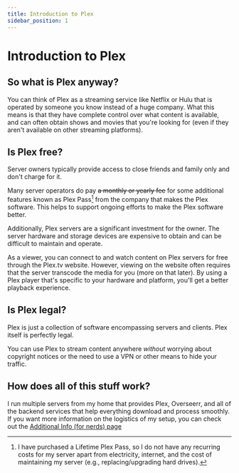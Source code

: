 ```yaml
---
title: Introduction to Plex
sidebar_position: 1
---
```


# Introduction to Plex

## So what is Plex anyway?

You can think of Plex as a streaming service like Netflix or Hulu that is operated by someone you know instead of a huge company. What this means is that they have complete control over what content is available, and can often obtain shows and movies that you're looking for (even if they aren't available on other streaming platforms).

## Is Plex free?

Server owners typically provide access to close friends and family only and don't charge for it.

Many server operators do pay ~~a monthly or yearly fee~~ for some additional features known as Plex Pass[^1] from the company that makes the Plex software. This helps to support ongoing efforts to make the Plex software better.

[^1]: I have purchased a Lifetime Plex Pass, so I do not have any recurring costs for my server apart from electricity, internet, and the cost of maintaining my server (e.g., replacing/upgrading hard drives).

Additionally, Plex servers are a significant investment for the owner. The server hardware and storage devices are expensive to obtain and can be difficult to maintain and operate.

As a viewer, you can connect to and watch content on Plex servers for free through the Plex.tv website. However, viewing on the website often requires that the server transcode the media for you (more on that later). By using a Plex player that's specific to your hardware and platform, you'll get a better playback experience.

## Is Plex legal?

Plex is just a collection of software encompassing servers and clients. Plex itself is perfectly legal.

You can use Plex to stream content anywhere *without* worrying about copyright notices or the need to use a VPN or other means to hide your traffic.

## How does all of this stuff work?

I run multiple servers from my home that provides Plex, Overseerr, and all of the backend services that help everything download and process smoothly. If you want more information on the logistics of my setup, you can check out the [Additional Info (for nerds) page](/info-for-nerds)